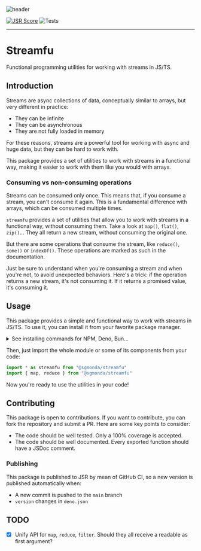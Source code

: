 ![header](https://github.com/user-attachments/assets/97963ef5-68a6-449e-ad16-081a9bdc9103)

[![JSR Score](https://jsr.io/badges/@sgmonda/streamfu/score)](https://jsr.io/@sgmonda/streamfu) ![Tests](https://github.com/github/docs/actions/workflows/test.yml/badge.svg)

---

# Streamfu

Functional programming utilities for working with streams in JS/TS.

## Introduction

Streams are async collections of data, conceptually similar to arrays, but very different in practice:

- They can be infinite
- They can be asynchronous
- They are not fully loaded in memory

For these reasons, streams are a powerful tool for working with async and huge data, but they can be hard to work with.

This package provides a set of utilities to work with streams in a functional way, making it easier to work with them like you would with arrays.

### Consuming vs non-consuming operations

Streams can be consumed only once. This means that, if you consume a stream, you can't consume it again. This is a fundamental difference with arrays, which can be consumed multiple times.

`streamfu` provides a set of utilities that allow you to work with streams in a functional way, without consuming them. Take a look at `map()`, `flat()`, `zip()`... They all return a new stream, without consuming the original one.

But there are some operations that consume the stream, like `reduce()`, `some()` or `indexOf()`. These operations are marked as such in the documentation.

Just be sure to understand when you're consuming a stream and when you're not, to avoid unexpected behaviors. Here's a trick: if the operation returns a new stream, it's not consuming it. If it returns a promised value, it's consuming it.

## Usage

This package provides a simple and functional way to work with streams in JS/TS. To use it, you can install it from your favorite package manager.

<details>
  <summary>See installing commands for NPM, Deno, Bun...</summary>

- npm: `npx jsr add @sgmonda/streamfu`
- yarn: `yarn dlx jsr add @sgmonda/streamfu`
- pnpm: `pnpm dlx jsr add @sgmonda/streamfu`
- deno: `deno add jsr:@sgmonda/streamfu`
- bun: `bunx jsr add @sgmonda/streamfu`

</details>

Then, just import the whole module or some of its components from your code:

```typescript
import * as streamfu from "@sgmonda/streamfu"
import { map, reduce } from "@sgmonda/streamfu"
```

Now you're ready to use the utilities in your code!

## Contributing

This package is open to contributions. If you want to contribute, you can fork the repository and submit a PR. Here are some key points to consider:

- The code should be well tested. Only a 100% coverage is accepted.
- The code should be well documented. Every exported function should have a JSDoc comment.

### Publishing

This package is published to JSR by mean of GitHub CI, so a new version is published automatically when:

- A new commit is pushed to the `main` branch
- `version` changes in `deno.json`

## TODO

- [x] Unify API for `map`, `reduce`, `filter`. Should they all receive a readable as first argument?
